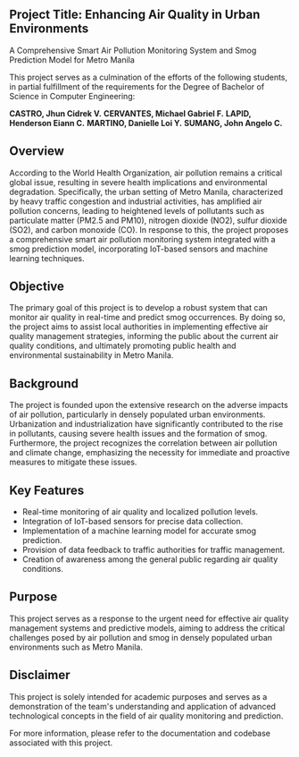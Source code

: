 ## Project Title: Enhancing Air Quality in Urban Environments

A Comprehensive Smart Air Pollution Monitoring System and Smog Prediction Model for Metro Manila

This project serves as a culmination of the efforts of the following students, in partial fulfillment of the requirements for the Degree of Bachelor of Science in Computer Engineering:

**CASTRO, Jhun Cidrek V.**
**CERVANTES, Michael Gabriel F.**
**LAPID, Henderson Eiann C.**
**MARTINO, Danielle Loi Y.**
**SUMANG, John Angelo C.**

## Overview

According to the World Health Organization, air pollution remains a critical global issue, resulting in severe health implications and environmental degradation. Specifically, the urban setting of Metro Manila, characterized by heavy traffic congestion and industrial activities, has amplified air pollution concerns, leading to heightened levels of pollutants such as particulate matter (PM2.5 and PM10), nitrogen dioxide (NO2), sulfur dioxide (SO2), and carbon monoxide (CO). In response to this, the project proposes a comprehensive smart air pollution monitoring system integrated with a smog prediction model, incorporating IoT-based sensors and machine learning techniques.

## Objective

The primary goal of this project is to develop a robust system that can monitor air quality in real-time and predict smog occurrences. By doing so, the project aims to assist local authorities in implementing effective air quality management strategies, informing the public about the current air quality conditions, and ultimately promoting public health and environmental sustainability in Metro Manila.

## Background

The project is founded upon the extensive research on the adverse impacts of air pollution, particularly in densely populated urban environments. Urbanization and industrialization have significantly contributed to the rise in pollutants, causing severe health issues and the formation of smog. Furthermore, the project recognizes the correlation between air pollution and climate change, emphasizing the necessity for immediate and proactive measures to mitigate these issues.

## Key Features

- Real-time monitoring of air quality and localized pollution levels.
- Integration of IoT-based sensors for precise data collection.
- Implementation of a machine learning model for accurate smog prediction.
- Provision of data feedback to traffic authorities for traffic management.
- Creation of awareness among the general public regarding air quality conditions.

## Purpose

This project serves as a response to the urgent need for effective air quality management systems and predictive models, aiming to address the critical challenges posed by air pollution and smog in densely populated urban environments such as Metro Manila.

## Disclaimer
This project is solely intended for academic purposes and serves as a demonstration of the team's understanding and application of advanced technological concepts in the field of air quality monitoring and prediction.

For more information, please refer to the documentation and codebase associated with this project.
